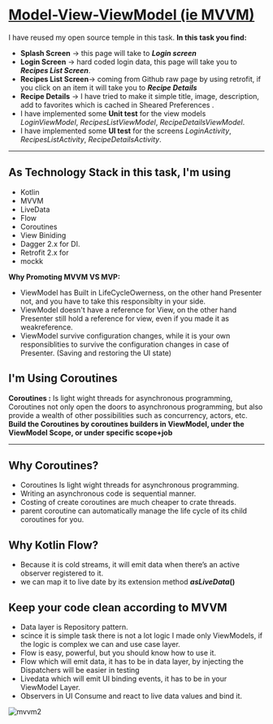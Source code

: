 # [Model-View-ViewModel (ie MVVM)](https://github.com/ahmedeltaher/Android-MVVM-architecture)

I have reused my open source temple in this task.
**In this task you find:**
- **Splash Screen** → this page will take to ***Login screen***
- **Login Screen** → hard coded login data, this page will take you to ***Recipes List Screen***.
- **Recipes List Screen**→ coming from Github raw page by using retrofit, if you click on an item it will take you to  ***Recipe Details***
- **Recipe Details** → I have tried to make it simple title, image, description, add to favorites which is cached in Sheared Preferences .
- I have implemented some **Unit test** for the view models *LoginViewModel*, *RecipesListViewModel*, *RecipeDetailsViewModel*.
- I have implemented some **UI test** for the screens *LoginActivity*, *RecipesListActivity*, *RecipeDetailsActivity*.
---
  **As Technology Stack in this task, I'm using**
-------------------
- Kotlin
- MVVM
- LiveData
- Flow
- Coroutines
- View Biniding
- Dagger 2.x for DI.
- Retrofit 2.x for
- mockk

**Why Promoting MVVM VS MVP:**
- ViewModel has Built in LifeCycleOwerness, on the other hand Presenter not, and you have to take this responsiblty in your side.
- ViewModel doesn't have a reference for View, on the other hand Presenter still hold a reference for view, even if you made it as weakreference.
- ViewModel survive configuration changes, while it is your own responsiblities to survive the configuration changes in case of Presenter. (Saving and restoring the UI state)

**I'm Using Coroutines**
-------------------

 **Coroutines :**
Is light wight threads for asynchronous programming, Coroutines not only open the doors to asynchronous programming, but also provide a wealth of other possibilities such as concurrency, actors, etc.
**Build the Coroutines by coroutines builders in ViewModel, under the ViewModel Scope, or under specific scope+job**

----------
**Why Coroutines?**
-----------------------------
 - Coroutines Is light wight threads for asynchronous programming.
 - Writing an asynchronous code is sequential manner.
 - Costing of create coroutines are much cheaper to crate threads.
 - parent coroutine can automatically manage the life cycle of its child coroutines for you.


**Why Kotlin Flow?**
------------
 - Because it is cold streams, it will emit data when there’s an active observer registered to it.
 - we can map it to live date by its extension method **_asLiveData_()**

**Keep your code clean according to MVVM**
-----------------------------
 - Data layer is Repository pattern.
 - scince it is simple task there is not a lot logic I made only ViewModels, if the logic is complex we can and use case layer.
 - Flow is easy, powerful, but you should know how to use it.
 - Flow which will emit data, it has to be in data layer, by injecting the Dispatchers will be easier in testing
 - Livedata which will emit UI binding events, it has to be in your ViewModel Layer.
 - Observers in UI Consume and react to live data values and bind it.

  ![mvvm2](https://user-images.githubusercontent.com/1812129/68319008-e9d39d00-00bd-11ea-9245-ebedd2a2c067.png)


